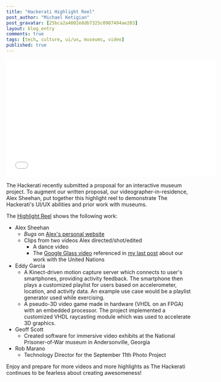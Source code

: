 ```yaml
---
title: "Hackerati Highlight Reel"
post_author: "Michael Ketigian"
post_gravatar: [25bca2a4802e8db7325c0907494ae203]
layout: blog_entry
comments: true
tags: [tech, culture, ui/ux, museums, video]
published: true
---
```


<iframe width="560" height="315"
src="//www.youtube.com/embed/5xR6bkN5RPw?rel=0;3&amp;autohide=1&amp;showinfo=0"
frameborder="0">       </iframe>

The Hackerati recently submitted a proposal for an interactive museum project. To augment our written proposal, our videographer-in-residence, Alex Sheehan, put together this highlight reel to demonstrate The Hackerati's UI/UX abilities and prior work with museums.

The [Highlight Reel](https://www.youtube.com/watch?v=5xR6bkN5RPw) shows the following work:

   * Alex Sheehan
      * _Bugs_ on [Alex's personal website](http://www.amsheehan.com)
      * Clips from two videos Alex directed/shot/edited
         * A dance video
         * The [Google Glass video](http://www.youtube.com/watch?v=hf6JSzoGTag) referenced in [my last post](http://www.thehackerati.com/blog/2014/05/06/the-hackerati-at-the-un.html) about our work with the United Nations
   * Eddy Garcia
      * A Kinect-driven motion capture server which connects to user's smartphones, providing activity feedback. The smartphone then plays a customized playlist for users based on accelerometer, location, and activity data. An example use case would be a playlist generator used while exercising.
      * A pseudo-3D video game made in hardware (VHDL on an FPGA) with an embedded processor. The project implemented a customized VHDL raycasting module which was used to accelerate 3D graphics.
   * Geoff Scott
      * Created software for immersive video exhibits at the National Prisoner-of-War museum in Andersonville, Georgia
   * Rob Marano
      * Technology Director for the September 11th Photo Project

Enjoy and prepare for more videos and more highlights as The Hackerati continues to be fearless about creating awesomeness!
